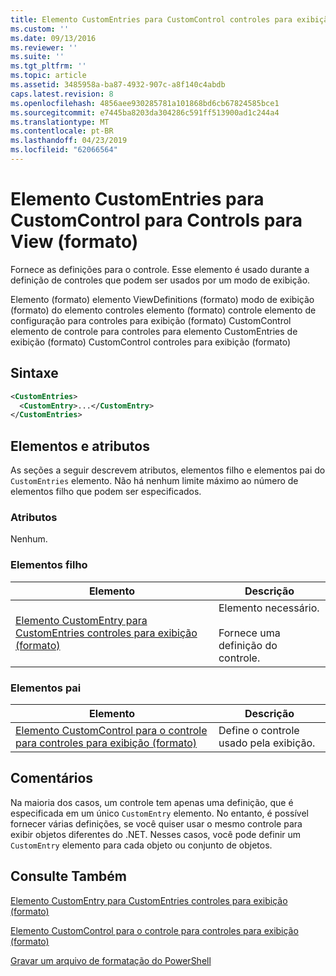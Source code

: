 ```yaml
---
title: Elemento CustomEntries para CustomControl controles para exibição (formato) | Microsoft Docs
ms.custom: ''
ms.date: 09/13/2016
ms.reviewer: ''
ms.suite: ''
ms.tgt_pltfrm: ''
ms.topic: article
ms.assetid: 3485958a-ba87-4932-907c-a8f140c4abdb
caps.latest.revision: 8
ms.openlocfilehash: 4856aee930285781a101868bd6cb67824585bce1
ms.sourcegitcommit: e7445ba8203da304286c591ff513900ad1c244a4
ms.translationtype: MT
ms.contentlocale: pt-BR
ms.lasthandoff: 04/23/2019
ms.locfileid: "62066564"
---
```

# <a name="customentries-element-for-customcontrol-for-controls-for-view-format"></a>Elemento CustomEntries para CustomControl para Controls para View (formato)

Fornece as definições para o controle. Esse elemento é usado durante a definição de controles que podem ser usados por um modo de exibição.

Elemento (formato) elemento ViewDefinitions (formato) modo de exibição (formato) do elemento controles elemento (formato) controle elemento de configuração para controles para exibição (formato) CustomControl elemento de controle para controles para elemento CustomEntries de exibição (formato) CustomControl controles para exibição (formato)

## <a name="syntax"></a>Sintaxe

```xml
<CustomEntries>
  <CustomEntry>...</CustomEntry>
</CustomEntries>
```

## <a name="attributes-and-elements"></a>Elementos e atributos

As seções a seguir descrevem atributos, elementos filho e elementos pai do `CustomEntries` elemento. Não há nenhum limite máximo ao número de elementos filho que podem ser especificados.

### <a name="attributes"></a>Atributos

Nenhum.

### <a name="child-elements"></a>Elementos filho

|Elemento|Descrição|
|-------------|-----------------|
|[Elemento CustomEntry para CustomEntries controles para exibição (formato)](./customentry-element-for-customentries-for-controls-for-view-format.md)|Elemento necessário.<br /><br /> Fornece uma definição do controle.|

### <a name="parent-elements"></a>Elementos pai

|Elemento|Descrição|
|-------------|-----------------|
|[Elemento CustomControl para o controle para controles para exibição (formato)](./customcontrol-element-for-control-for-controls-for-view-format.md)|Define o controle usado pela exibição.|

## <a name="remarks"></a>Comentários

Na maioria dos casos, um controle tem apenas uma definição, que é especificada em um único `CustomEntry` elemento. No entanto, é possível fornecer várias definições, se você quiser usar o mesmo controle para exibir objetos diferentes do .NET. Nesses casos, você pode definir um `CustomEntry` elemento para cada objeto ou conjunto de objetos.

## <a name="see-also"></a>Consulte Também

[Elemento CustomEntry para CustomEntries controles para exibição (formato)](./customentry-element-for-customentries-for-controls-for-view-format.md)

[Elemento CustomControl para o controle para controles para exibição (formato)](./customcontrol-element-for-control-for-controls-for-view-format.md)

[Gravar um arquivo de formatação do PowerShell](./writing-a-powershell-formatting-file.md)
